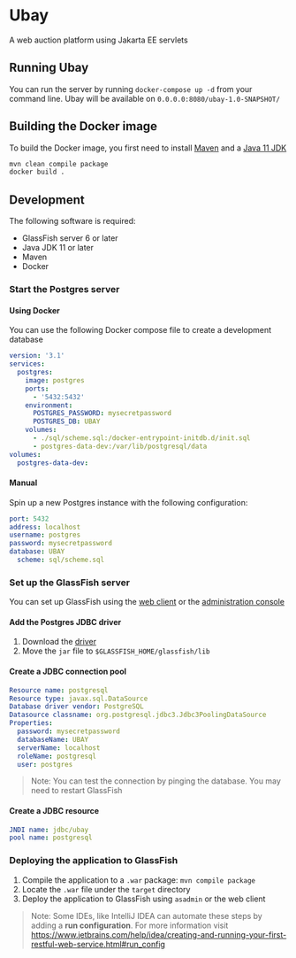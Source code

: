 # Ubay

A web auction platform using Jakarta EE servlets

## Running Ubay

You can run the server by running `docker-compose up -d` from your command line.
Ubay will be available on `0.0.0.0:8080/ubay-1.0-SNAPSHOT/`

## Building the Docker image

To build the Docker image, you first need to install
[Maven](https://maven.apache.org) and a [Java 11 JDK](https://adoptopenjdk.net/)

```bash
mvn clean compile package
docker build .
```

## Development

The following software is required:

- GlassFish server 6 or later
- Java JDK 11 or later
- Maven
- Docker

### Start the Postgres server

#### Using Docker

You can use the following Docker compose file to create a development database
```yml
version: '3.1'
services:
  postgres:
    image: postgres
    ports:
      - '5432:5432'
    environment:
      POSTGRES_PASSWORD: mysecretpassword
      POSTGRES_DB: UBAY
    volumes:
      - ./sql/scheme.sql:/docker-entrypoint-initdb.d/init.sql
      - postgres-data-dev:/var/lib/postgresql/data
volumes:
  postgres-data-dev:
```

#### Manual

Spin up a new Postgres instance with the following configuration:

```yml
port: 5432
address: localhost
username: postgres
password: mysecretpassword
database: UBAY
  scheme: sql/scheme.sql
```

### Set up the GlassFish server

You can set up GlassFish using the [web client](http://localhost:4848/) or the
[administration console](https://docs.oracle.com/cd/E19798-01/821-1751/giobi/index.html)

#### Add the Postgres JDBC driver

1. Download the [driver](https://jdbc.postgresql.org/download.html)
2. Move the `jar` file to `$GLASSFISH_HOME/glassfish/lib`

#### Create a JDBC connection pool

```yaml
Resource name: postgresql
Resource type: javax.sql.DataSource
Database driver vendor: PostgreSQL
Datasource classname: org.postgresql.jdbc3.Jdbc3PoolingDataSource
Properties:
  password: mysecretpassword
  databaseName: UBAY
  serverName: localhost
  roleName: postgresql
  user: postgres
```

> Note: You can test the connection by pinging the database. You may need to
> restart GlassFish

#### Create a JDBC resource

```yaml
JNDI name: jdbc/ubay
pool name: postgresql
```

### Deploying the application to GlassFish

1. Compile the application to a `.war` package: `mvn compile package`
2. Locate the `.war` file under the `target` directory
3. Deploy the application to GlassFish using `asadmin` or the web client

> Note: Some IDEs, like IntelliJ IDEA can automate these steps by adding a **run
> configuration**. For more information visit
> <https://www.jetbrains.com/help/idea/creating-and-running-your-first-restful-web-service.html#run_config>
